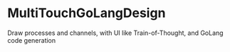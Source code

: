 # MultiTouchGoLangDesign
Draw processes and channels, with UI like Train-of-Thought, and GoLang code generation
